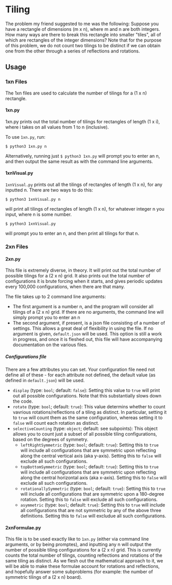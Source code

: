 # Tiling

The problem my friend suggested to me was the following: 
Suppose you have a rectangle of dimensions (m x n), where m and n are both integers. How many ways are there to break this rectangle into smaller "tiles", all of which are rectangles of the integer dimensions?
Note that for the purpose of this problem, we do not count two tilings to be distinct if we can obtain one from the other through a series of reflections and rotations.

## Usage
### 1xn Files
The 1xn files are used to calculate the number of tilings for a (1 x n) rectangle. 

#### 1xn.py
1xn.py prints out the total number of tilings for rectangles of length (1 x i), where i takes on all values from 1 to n (inclusive).

To use `1xn.py`, run:

```
$ python3 1xn.py n
```
Alternatively, running just `$ python3 1xn.py` will prompt you to enter an n, and then output the same result as with the command line arguments.

#### 1xnVisual.py
`1xnVisual.py` prints out all the tilings of rectangles of length (1 x n), for any inputted n. There are two ways to do this:

```
$ python3 1xnVisual.py n
```
will print all tilings of rectangles of length (1 x n), for whatever integer n you input, where n is some number. 

```
$ python3 1xnVisual.py
```
will prompt you to enter an n, and then print all tilings for that n.

### 2xn Files
#### 2xn.py
This file is extremely diverse, in theory. It will print out the total number of possible tilings for a (2 x n) grid. It also prints out the total number of configurations it is brute forcing when it starts, and gives periodic updates every 100,000 configurations, when there are that many.

The file takes up to 2 command line arguments:

* The first argument is a number n, and the program will consider all tilings of a (2 x n) grid. If there are no arguments, the command line will simply prompt you to enter an n
* The second argument, if present, is a json file consisting of a number of settings. This allows a great deal of flexibility in using the file. If no argument is given, `default.json` will be used. This option is still a work in progress, and once it is fleshed out, this file will have accompanying documentation on the various files.

##### Configurations file

There are a few attributes you can set. Your configuration file need not define all of these - for each attribute not defined, the default value (as defined in `default.json`) will be used.

* `display` (type: `bool`; default: `false`): Setting this value to `true` will print out all possible configurations. Note that this substantially slows down the code.
* `rotate` (type: `bool`; default: `true`): This value determins whether to count vavrious rotations/reflections of a tiling as distinct. In particular, setting it to `true` will count them as the same configuration, whereas setting it to `false` will count each rotation as distinct.
* `selectiveCounting` (type: `object`; default: see subpoints): This object allows you to count just a subset of all possible tiling configurations, based on the degrees of symmetry.
  * `leftRightSymmetric` (type: `bool`; default: `true`): Setting this to `true` will include all configurations that are symmetric upon reflecting along the central vertical axis (aka y-axis). Setting this to `false` will exclude all such configurations.
  * `topBottomSymmetric` (type: `bool`; default: `true`): Setting this to `true` will include all configurations that are symmetric upon reflecting along the central horizontal axis (aka x-axis). Setting this to `false` will exclude all such configurations.
  * `rotationallySymmetric` (type: `bool`; default: `true`): Setting this to `true` will include all configurations that are symmetric upon a 180-degree rotation. Setting this to `false` will exclude all such configurations.
  * `asymmetric` (type: `bool`; default: `true`): Setting this to `true` will include all configurations that are not symmetric by any of the above three definitions. Setting this to `false` will excludue all such configurations.

#### 2xnFormulae.py
This file is to be used exactly like to `1xn.py` (either via command line arguments, or by being promptes), and inputting any n will output the number of possible tiling configurations for a (2 x n) grid. This is currently counts the total number of tilings, counting reflections and rotations of the same tiling as distinct. As we flesh out the mathematical approach to it, we will be able to make these formulae account for rotations and reflections, and hopefully answer some subproblems (for example: the number of symmetric tilings of a (2 x n) board).
